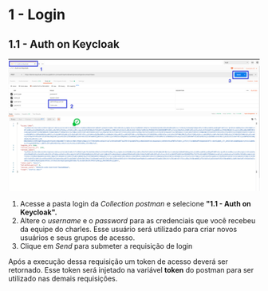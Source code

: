 # 1 - Login

## 1.1 - Auth on Keycloak

![](../../.gitbook/assets/obtendo-token.png)

1. Acesse a pasta login da _Collection_ _postman_ e selecione **"1.1 - Auth on Keycloak".**
2. Altere o _username_ e o _password_ para as credenciais que você recebeu da equipe do charles. Esse usuário será utilizado para criar novos usuários e seus grupos de acesso.
3. Clique em _Send_ para submeter a requisição de login

Após a execução dessa requisição um token de acesso deverá ser retornado. Esse token será injetado na variável **token** do postman para ser utilizado nas demais requisições.

